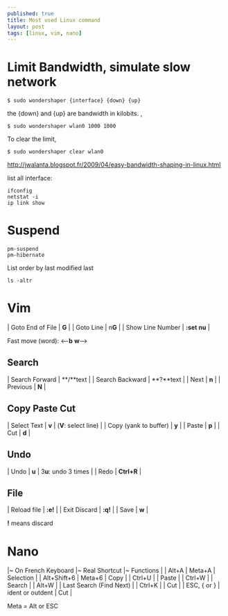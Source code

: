 ```yaml
---
published: true
title: Most used Linux command
layout: post
tags: [linux, vim, nano]
---
```

# Limit Bandwidth, simulate slow network

    $ sudo wondershaper {interface} {down} {up}

the {down} and {up} are bandwidth in kilobits. ,

    $ sudo wondershaper wlan0 1000 1000

To clear the limit,

    $ sudo wondershaper clear wlan0

http://jwalanta.blogspot.fr/2009/04/easy-bandwidth-shaping-in-linux.html

list all interface: 

    ifconfig
    netstat -i
    ip link show

# Suspend

    pm-suspend
    pm-hibernate

List order by last modified last

    ls -altr

# Vim

| Goto End of File | **G** |
| Goto Line | n**G** |
| Show Line Number | **:set nu** |

Fast move (word): <--**b** **w**-->

## Search

| Search Forward | **/**text |
| Search Backward | **?**text |
| Next | **n** |
| Previous | **N** |

## Copy Paste Cut

| Select Text | **v** | (**V**: select line) |
| Copy (yank to buffer) | **y** |
| Paste | **p** |
| Cut | **d** |

## Undo

| Undo | **u** | 3**u**: undo 3 times |
| Redo | **Ctrl+R** |

## File

| Reload file | **:e!** |
| Exit Discard | **:q!** |
| Save | **w** |

**!** means discard

# Nano

|~ On French Keyboard |~ Real Shortcut |~ Functions |
| Alt+A | Meta+A | Selection |
| Alt+Shift+6 | Meta+6 | Copy |
| Ctrl+U |   | Paste |
| Ctrl+W |   | Search |
| Alt+W |   | Last Search (Find Next) |
| Ctrl+K |   | Cut |
| ESC, { or } | ident or outdent | Cut |

Meta = Alt or ESC
